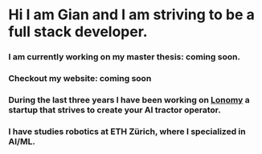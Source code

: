 # Hi I am Gian and I am striving to be a full stack developer.


###  I am currently working on my master thesis: coming soon.

### Checkout my website: coming soon

### During the last three years I have been working on [Lonomy](https://lonomy.ethz.ch/) a startup that strives to create your AI tractor operator.


### I have studies robotics at ETH Zürich, where I specialized in AI/ML. 






<!--
**gerni17/gerni17** is a ✨ _special_ ✨ repository because its `README.md` (this file) appears on your GitHub profile.

Here are some ideas to get you started:

- 🔭 I’m currently working on ...
- 🌱 I’m currently learning ...
- 👯 I’m looking to collaborate on ...
- 🤔 I’m looking for help with ...
- 💬 Ask me about ...
- 📫 How to reach me: ...
- 😄 Pronouns: ...
- ⚡ Fun fact: ...
-->
